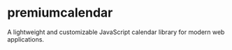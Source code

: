 # premiumcalendar
A lightweight and customizable JavaScript calendar library for modern web applications.
